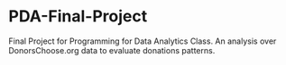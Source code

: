 # PDA-Final-Project
Final Project for Programming for Data Analytics Class. An analysis over DonorsChoose.org data to evaluate donations patterns. 
